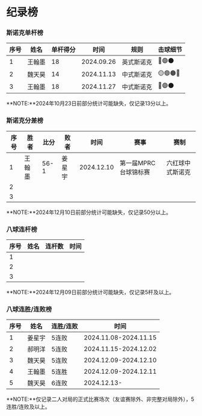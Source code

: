 # 纪录榜

### 斯诺克单杆榜

| 序号 | 姓名   | 单杆得分 | 时间      | 规则       | 击球细节 |
| ---- | ------ | -------- | --------- | -------- | -------- |
| 1    | 王翰墨 | 18       | 2024.09.26 | 英式斯诺克 | 🔵🟣⚫️ |
| 2    | 魏天昊 | 14       | 2024.11.13 | 中式斯诺克 | 🟡🟢🟤🔵 |
| 3    | 王翰墨 | 18       | 2024.11.27 | 中式斯诺克 | 🔵🟣⚫️ |

**NOTE:**2024年10月23日前部分统计可能缺失，仅记录13分以上。

### 斯诺克分差榜

| 序号 | 胜者   | 比分 | 败者   | 时间       | 赛事                 | 赛制             |
| ---- | ------ | ---- | ------ | ---------- | -------------------- | ---------------- |
| 1    | 王翰墨 | 56-1 | 姜星宇 | 2024.12.10 | 第一届MPRC台球锦标赛 | 六红球中式斯诺克 |
| 2    |        |      |        |            |                      |                  |
| 3    |        |      |        |            |                      |                  |

**NOTE:**2024年12月10日前部分统计可能缺失，仅记录50分以上。

### 八球连杆榜

| 序号 | 姓名   | 连杆数   | 时间        |
| ---- | ----- | -------- | ---------- |
| 1    |       |          |            |
| 2    |       |          |            |
| 3    |       |          |            |

**NOTE:**2024年12月09日前部分统计可能缺失，仅记录5杆及以上。

### 八球连胜/连败榜

| 序号 | 姓名   | 连胜/连败 | 时间                  |
| ---- | ----- | -------- | --------------------- | 
| 1    | 姜星宇 | 5连败    | 2024.11.08-2024.11.15 |
| 2    | 郝明洋 | 5连败    | 2024.11.15-2024.12.02 |
| 3    | 魏天昊 | 5连败    | 2024.12.09-2024.12.10 |
| 4    | 王翰墨 | 5连胜    | 2024.12.09-2024.12.11 |
| 5    | 魏天昊 | 6连败    | 2024.12.13-           |

**NOTE:**仅记录二人对局的正式比赛场次（友谊赛除外、非完整对局除外），5连胜/连败及以上。

